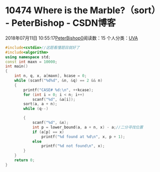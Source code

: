 # 10474 Where is the Marble?（sort） - PeterBishop - CSDN博客





2018年07月11日 10:55:17[PeterBishop0](https://me.csdn.net/qq_40061421)阅读数：15
个人分类：[UVA](https://blog.csdn.net/qq_40061421/article/category/7793583)









```cpp
#include<cstdio>//这题看懂题目就好了
#include<algorithm>
using namespace std;
const int maxn = 10000;
int main()
{
	int n, q, x, a[maxn], kcase = 0;
	while (scanf("%d%d", &n, &q) == 2 && n)
	{
		printf("CASE# %d:\n", ++kcase);
		for (int i = 0; i < n; i++)
			scanf("%d", &a[i]);
		sort(a, a + n);
		while (q--)

		{
			scanf("%d", &x);
			int p = lower_bound(a, a + n, x) - a;//二分寻找位置
			if (a[p] == x)
				printf("%d found at %d\n", x, p + 1);
			else
				printf("%d not found\n", x);
		}
	}
	return 0;
}
```




